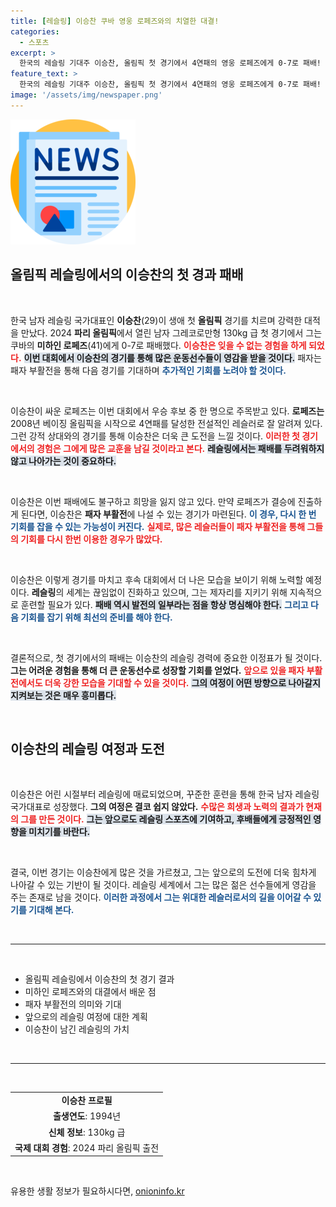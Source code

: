 ```yaml
---
title: [레슬링] 이승찬 쿠바 영웅 로페즈와의 치열한 대결!
categories:
  - 스포츠
excerpt: >
  한국의 레슬링 기대주 이승찬, 올림픽 첫 경기에서 4연패의 영웅 로페즈에게 0-7로 패배! 패자 부활전의 기회를 노리는 그, 과연 어떤 복수를 이뤘을까?
feature_text: >
  한국의 레슬링 기대주 이승찬, 올림픽 첫 경기에서 4연패의 영웅 로페즈에게 0-7로 패배! 패자 부활전의 기회를 노리는 그, 과연 어떤 복수를 이뤘을까?
image: '/assets/img/newspaper.png'
---
```


<p><img src="/assets/img/newspaper.png" alt="kimp 속보" /></p>

<h2 data-ke-size="size26">올림픽 레슬링에서의 이승찬의 첫 경과 패배</h2>

<p data-ke-size="size16">&nbsp;</p>

<p>한국 남자 레슬링 국가대표인 <b>이승찬</b>(29)이 생애 첫 <b>올림픽</b> 경기를 치르며 강력한 대적을 만났다. 2024 <b>파리 올림픽</b>에서 열린 남자 그레코로만형 130kg 급 첫 경기에서 그는 쿠바의 <b>미하인 로페즈</b>(41)에게 0-7로 패배했다. <b><span style="color: #ee2323;">이승찬은 잊을 수 없는 경험을 하게 되었다.</span></b> <b><span style="background-color: #21538527;">이번 대회에서 이승찬의 경기를 통해 많은 운동선수들이 영감을 받을 것이다.</span></b> 패자는 패자 부활전을 통해 다음 경기를 기대하며 <b><span style="color: #1a5490;">추가적인 기회를 노려야 할 것이다.</span></b></p>

<p data-ke-size="size16">&nbsp;</p>

<p>이승찬이 싸운 로페즈는 이번 대회에서 우승 후보 중 한 명으로 주목받고 있다. <b>로페즈는</b> 2008년 베이징 올림픽을 시작으로 4연패를 달성한 전설적인 레슬러로 잘 알려져 있다. 그런 강적 상대와의 경기를 통해 이승찬은 더욱 큰 도전을 느낄 것이다. <b><span style="color: #ee2323;">이러한 첫 경기에서의 경험은 그에게 많은 교훈을 남길 것이라고 본다.</span></b> <b><span style="background-color: #21538527;">레슬링에서는 패배를 두려워하지 않고 나아가는 것이 중요하다.</span></b> </p>

<p data-ke-size="size16">&nbsp;</p>

<p>이승찬은 이번 패배에도 불구하고 희망을 잃지 않고 있다. 만약 로페즈가 결승에 진출하게 된다면, 이승찬은 <b>패자 부활전</b>에 나설 수 있는 경기가 마련된다. <b><span style="color: #1a5490;">이 경우, 다시 한 번 기회를 잡을 수 있는 가능성이 커진다.</span></b> <b><span style="color: #ee2323;">실제로, 많은 레슬러들이 패자 부활전을 통해 그들의 기회를 다시 한번 이용한 경우가 많았다.</span></b> </p>

<p data-ke-size="size16">&nbsp;</p>

<p>이승찬은 이렇게 경기를 마치고 후속 대회에서 더 나은 모습을 보이기 위해 노력할 예정이다. <b>레슬링</b>의 세계는 끊임없이 진화하고 있으며, 그는 제자리를 지키기 위해 지속적으로 훈련할 필요가 있다. <b><span style="background-color: #21538527;">패배 역시 발전의 일부라는 점을 항상 명심해야 한다.</span></b> <b><span style="color: #1a5490;">그리고 다음 기회를 잡기 위해 최선의 준비를 해야 한다.</span></b></p>

<p data-ke-size="size16">&nbsp;</p>

<p>결론적으로, 첫 경기에서의 패배는 이승찬의 레슬링 경력에 중요한 이정표가 될 것이다. <b>그는 어려운 경험을 통해 더 큰 운동선수로 성장할 기회를 얻었다.</b> <b><span style="color: #ee2323;">앞으로 있을 패자 부활전에서도 더욱 강한 모습을 기대할 수 있을 것이다.</span></b> <b><span style="background-color: #21538527;">그의 여정이 어떤 방향으로 나아갈지 지켜보는 것은 매우 흥미롭다.</span></b></p>

<p data-ke-size="size16">&nbsp;</p>

<h2 data-ke-size="size26">이승찬의 레슬링 여정과 도전</h2>

<p data-ke-size="size16">&nbsp;</p>

<p>이승찬은 어린 시절부터 레슬링에 매료되었으며, 꾸준한 훈련을 통해 한국 남자 레슬링 국가대표로 성장했다. <b>그의 여정은 결코 쉽지 않았다.</b> <b><span style="color: #ee2323;">수많은 희생과 노력의 결과가 현재의 그를 만든 것이다.</span></b> <b><span style="background-color: #21538527;">그는 앞으로도 레슬링 스포츠에 기여하고, 후배들에게 긍정적인 영향을 미치기를 바란다.</span></b> </p>

<p data-ke-size="size16">&nbsp;</p>

<p>결국, 이번 경기는 이승찬에게 많은 것을 가르쳤고, 그는 앞으로의 도전에 더욱 힘차게 나아갈 수 있는 기반이 될 것이다. 레슬링 세계에서 그는 많은 젊은 선수들에게 영감을 주는 존재로 남을 것이다. <b><span style="color: #1a5490;">이러한 과정에서 그는 위대한 레슬러로서의 길을 이어갈 수 있기를 기대해 본다.</span></b></p>

<p data-ke-size="size16">&nbsp;</p>

<hr>

<p data-ke-size="size16">&nbsp;</p>

<ul>
    <li>올림픽 레슬링에서 이승찬의 첫 경기 결과</li>
    <li>미하인 로페즈와의 대결에서 배운 점</li>
    <li>패자 부활전의 의미와 기대</li>
    <li>앞으로의 레슬링 여정에 대한 계획</li>
    <li>이승찬이 남긴 레슬링의 가치</li>
</ul>

<p data-ke-size="size16">&nbsp;</p>

<hr>

<p data-ke-size="size16">&nbsp;</p>

<table style="width: 100%;">
    <tbody>
        <tr>
            <td style="text-align: center; height: 17px;"><b>이승찬 프로필</b></td>
        </tr>
        <tr>
            <td style="text-align: center; height: 17px;"><b>출생연도</b>: 1994년</td>
        </tr>
        <tr>
            <td style="text-align: center; height: 17px;"><b>신체 정보</b>: 130kg 급</td>
        </tr>
        <tr>
            <td style="text-align: center; height: 17px;"><b>국제 대회 경험</b>: 2024 파리 올림픽 출전</td>
        </tr>
    </tbody>
</table>

<p data-ke-size="size16">&nbsp;</p>
유용한 생활 정보가 필요하시다면, <a href="https://onioninfo.kr" rel="dofollow">onioninfo.kr</a>


